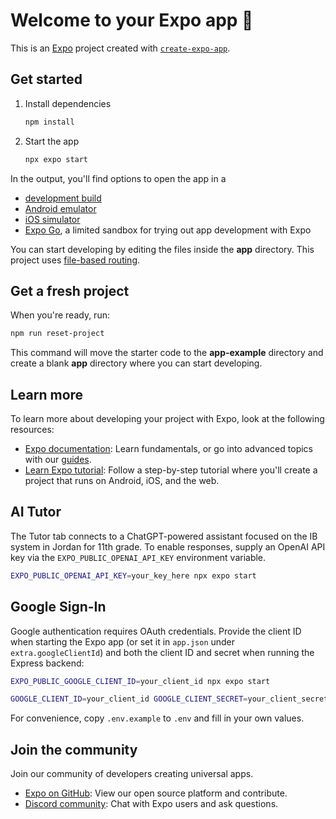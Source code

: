# Welcome to your Expo app 👋

This is an [Expo](https://expo.dev) project created with [`create-expo-app`](https://www.npmjs.com/package/create-expo-app).

## Get started

1. Install dependencies

   ```bash
   npm install
   ```

2. Start the app

   ```bash
   npx expo start
   ```

In the output, you'll find options to open the app in a

- [development build](https://docs.expo.dev/develop/development-builds/introduction/)
- [Android emulator](https://docs.expo.dev/workflow/android-studio-emulator/)
- [iOS simulator](https://docs.expo.dev/workflow/ios-simulator/)
- [Expo Go](https://expo.dev/go), a limited sandbox for trying out app development with Expo

You can start developing by editing the files inside the **app** directory. This project uses [file-based routing](https://docs.expo.dev/router/introduction).

## Get a fresh project

When you're ready, run:

```bash
npm run reset-project
```

This command will move the starter code to the **app-example** directory and create a blank **app** directory where you can start developing.

## Learn more

To learn more about developing your project with Expo, look at the following resources:

- [Expo documentation](https://docs.expo.dev/): Learn fundamentals, or go into advanced topics with our [guides](https://docs.expo.dev/guides).
- [Learn Expo tutorial](https://docs.expo.dev/tutorial/introduction/): Follow a step-by-step tutorial where you'll create a project that runs on Android, iOS, and the web.

## AI Tutor

The Tutor tab connects to a ChatGPT-powered assistant focused on the IB system in Jordan for 11th grade. To enable responses, supply an OpenAI API key via the `EXPO_PUBLIC_OPENAI_API_KEY` environment variable.

```bash
EXPO_PUBLIC_OPENAI_API_KEY=your_key_here npx expo start
```

## Google Sign-In

Google authentication requires OAuth credentials. Provide the client ID when starting the Expo app (or set it in `app.json` under `extra.googleClientId`) and both the client ID and secret when running the Express backend:

```bash
EXPO_PUBLIC_GOOGLE_CLIENT_ID=your_client_id npx expo start

GOOGLE_CLIENT_ID=your_client_id GOOGLE_CLIENT_SECRET=your_client_secret node server.mjs
```

For convenience, copy `.env.example` to `.env` and fill in your own values.

## Join the community

Join our community of developers creating universal apps.

- [Expo on GitHub](https://github.com/expo/expo): View our open source platform and contribute.
- [Discord community](https://chat.expo.dev): Chat with Expo users and ask questions.
